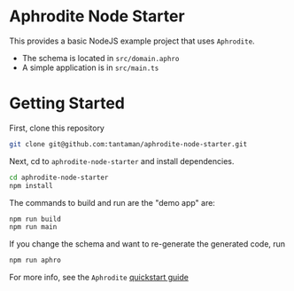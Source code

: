 # Aphrodite Node Starter

This provides a basic NodeJS example project that uses `Aphrodite`.

- The schema is located in `src/domain.aphro`
- A simple application is in `src/main.ts`

# Getting Started

First, clone this repository

```bash
git clone git@github.com:tantaman/aphrodite-node-starter.git
```

Next, cd to `aphrodite-node-starter` and install dependencies.

```bash
cd aphrodite-node-starter
npm install
```

The commands to build and run are the "demo app" are:

```bash
npm run build
npm run main
```

If you change the schema and want to re-generate the generated code, run

```bash
npm run aphro
```

For more info, see the `Aphrodite` [quickstart guide](https://aphrodite.sh/docs/quickstart)